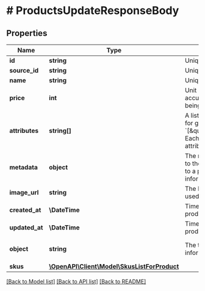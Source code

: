 # # ProductsUpdateResponseBody

## Properties

Name | Type | Description | Notes
------------ | ------------- | ------------- | -------------
**id** | **string** | Unique product ID assigned by Voucherify. |
**source_id** | **string** | Unique product source ID. |
**name** | **string** | Unique user-defined product name. |
**price** | **int** | Unit price. It is represented by a value multiplied by 100 to accurately reflect 2 decimal places, such as &#x60;$100.00&#x60; being expressed as &#x60;10000&#x60;. |
**attributes** | **string[]** | A list of product attributes whose values you can customize for given SKUs: &#x60;[\&quot;color\&quot;,\&quot;size\&quot;,\&quot;ranking\&quot;]&#x60;. Each child SKU can have a unique value for a given attribute. |
**metadata** | **object** | The metadata object stores all custom attributes assigned to the product. A set of key/value pairs that you can attach to a product object. It can be useful for storing additional information about the product in a structured format. |
**image_url** | **string** | The HTTPS URL pointing to the .png or .jpg file that will be used to render the product image. | [optional]
**created_at** | **\DateTime** | Timestamp representing the date and time when the product was created in ISO 8601 format. | [optional]
**updated_at** | **\DateTime** | Timestamp representing the date and time when the product was updated in ISO 8601 format. | [optional]
**object** | **string** | The type of object represented by JSON. This object stores information about the product. | [default to 'product']
**skus** | [**\OpenAPI\Client\Model\SkusListForProduct**](SkusListForProduct.md) |  | [optional]

[[Back to Model list]](../../README.md#models) [[Back to API list]](../../README.md#endpoints) [[Back to README]](../../README.md)
